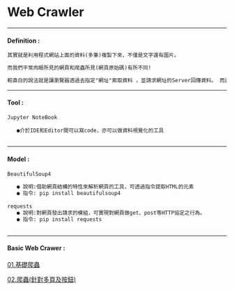 # Web Crawler 

***
#### Definition :
```markdown
其實就是利用程式網站上面的資料(多筆)複製下來，不僅是文字還有圖片。

而我們平常肉眼所見的網頁和爬蟲所見(網頁原始碼)有所不同!

較直白的說法就是讓瀏覽器透過去指定"網址"索取資料 ，並請求網址的Server回傳資料。 而這便是Python爬蟲的精隨!


```
***
#### Tool  :
```markdown
Jupyter NoteBook
   
   ●介於IDE和Editor間可以寫code，亦可以做資料視覺化的工具 
   
```   
***   
#### Model :

```markdown
BeautifulSoup4
   
   ● 說明:借助網頁結構的特性來解析網頁的工具，可透過指令提取HTML的元素
   ● 指令: pip install beautifulsoup4    
   
requests
   ● 說明:對網頁發出請求的模組，可實現對網頁做get、post等HTTP協定之行為。    
   ● 指令: pip install requests
   
```
***   
#### Basic Web Crawer : 
   
 [01.基礎爬蟲](https://github.com/Wiwi-Creator/Web-Crawler/blob/main/Web_Crawer.py) 
 
 [02.爬蟲(針對多頁及按鈕)]()


